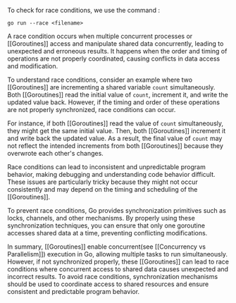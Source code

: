 To check for race conditions, we use the command :
```
go run --race <filename>
```

A race condition occurs when multiple concurrent processes or [[Goroutines]] access and manipulate shared data concurrently, leading to unexpected and erroneous results. It happens when the order and timing of operations are not properly coordinated, causing conflicts in data access and modification.

To understand race conditions, consider an example where two [[Goroutines]] are incrementing a shared variable `count` simultaneously. Both [[Goroutines]] read the initial value of `count`, increment it, and write the updated value back. However, if the timing and order of these operations are not properly synchronized, race conditions can occur.

For instance, if both [[Goroutines]] read the value of `count` simultaneously, they might get the same initial value. Then, both [[Goroutines]] increment it and write back the updated value. As a result, the final value of `count` may not reflect the intended increments from both [[Goroutines]] because they overwrote each other's changes.

Race conditions can lead to inconsistent and unpredictable program behavior, making debugging and understanding code behavior difficult. These issues are particularly tricky because they might not occur consistently and may depend on the timing and scheduling of the [[Goroutines]].

To prevent race conditions, Go provides synchronization primitives such as locks, channels, and other mechanisms. By properly using these synchronization techniques, you can ensure that only one goroutine accesses shared data at a time, preventing conflicting modifications.

In summary, [[Goroutines]] enable concurrent(see [[Concurrency vs Parallelism]]) execution in Go, allowing multiple tasks to run simultaneously. However, if not synchronized properly, these [[Goroutines]] can lead to race conditions where concurrent access to shared data causes unexpected and incorrect results. To avoid race conditions, synchronization mechanisms should be used to coordinate access to shared resources and ensure consistent and predictable program behavior.